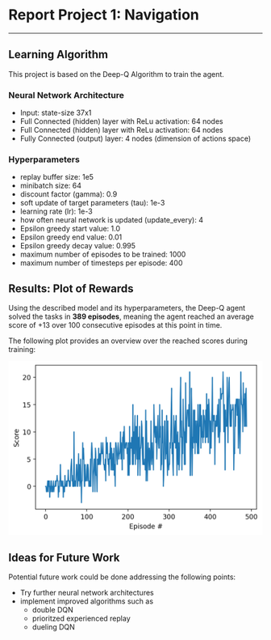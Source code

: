 # Report Project 1: Navigation
----

## Learning Algorithm
This project is based on the Deep-Q Algorithm to train the agent.

### Neural Network Architecture
- Input: state-size 37x1
- Full Connected (hidden) layer with ReLu activation: 64 nodes
- Full Connected (hidden) layer with ReLu activation: 64 nodes
- Fully Connected (output) layer: 4 nodes (dimension of actions space)

### Hyperparameters
- replay buffer size: 1e5
- minibatch size: 64
- discount factor (gamma): 0.9
- soft update of target parameters (tau): 1e-3
- learning rate (lr): 1e-3
- how often neural network is updated (update_every): 4
- Epsilon greedy start value: 1.0
- Epsilon greedy end value: 0.01
- Epsilon greedy decay value: 0.995
- maximum number of episodes to be trained: 1000
- maximum number of timesteps per episode: 400


## Results: Plot of Rewards
Using the described model and its hyperparameters, the Deep-Q agent solved the tasks in **389 episodes**, meaning the agent reached an average score of +13 over 100 consecutive episodes at this point in time.

The following plot provides an overview over the reached scores during training:

![alt text](Plots/scores.png)

## Ideas for Future Work
Potential future work could be done addressing the following points:
- Try further neural network architectures
- implement improved algorithms such as
  - double DQN
  - prioritzed experienced replay
  - dueling DQN 